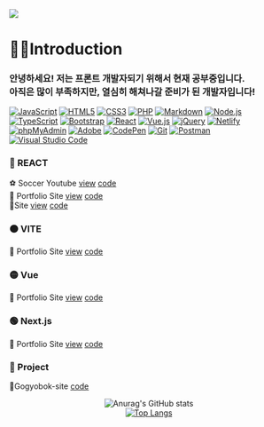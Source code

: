 <div align=left>
<img src="https://capsule-render.vercel.app/api?type=rounded&color=timeGradient&text=Welcome%20to%20JinHo's%20GitHub%20👋&fontSize=50" />

<br>
<h1>🙍‍♂️Introduction</h1>
<h3>안녕하세요! 저는 프론트 개발자되기 위해서 현재 공부중입니다.<br>
아직은 많이 부족하지만, 열심히 해쳐나갈 준비가 된 개발자입니다!</h3>

<div>
  <a href="#"><img alt="JavaScript" src="https://img.shields.io/badge/JavaScript-F7DF1E?style=flat&logo=JavaScript&logoColor=white"></a>
  <a href="#"><img alt="HTML5" src="https://img.shields.io/badge/HTML5-E34F26?logo=HTML5&logoColor=white"></a>
  <a href="#"><img alt="CSS3" src="https://img.shields.io/badge/CSS3-1572B6?logo=CSS3&logoColor=white"></a>
  <a href="#"><img alt="PHP" src="https://img.shields.io/badge/PHP-777BB4?logo=PHP&logoColor=white"></a>
  <a href="#"><img alt="Markdown" src="https://img.shields.io/badge/Markdown-000?logo=Markdown&logoColor=white"></a>
  <a href="#"><img alt="Node.js" src="https://img.shields.io/badge/Node.js-339933?logo=Node.js&logoColor=white"></a>
  <a href="#"><img alt="TypeScript" src="https://img.shields.io/badge/TypeScript-3178C6?logo=TypeScript&logoColor=white"></a>
  <a href="#"><img alt="Bootstrap" src="https://img.shields.io/badge/Bootstrap-7952B3?logo=Bootstrap&logoColor=white"></a>
  <a href="#"><img alt="React" src="https://img.shields.io/badge/React-61DAFB?logo=React&logoColor=white"></a>
  <a href="#"><img alt="Vue.js" src="https://img.shields.io/badge/Vue.js-4FC08D?logo=Vue.js&logoColor=white"></a>
  <a href="#"><img alt="jQuery" src="https://img.shields.io/badge/jQuery-0769AD?logo=jQuery&logoColor=white"></a>
  <a href="#"><img alt="Netlify" src="https://img.shields.io/badge/Netlify-00C7B7?logo=Netlify&logoColor=white"></a>
  <a href="#"><img alt="phpMyAdmin" src="https://img.shields.io/badge/phpMyAdmin-6C78AF?logo=phpMyAdmin&logoColor=white"></a>
  <a href="#"><img alt="Adobe" src="https://img.shields.io/badge/Adobe-FF0000?logo=Adobe&logoColor=white"></a>
  <a href="#"><img alt="CodePen" src="https://img.shields.io/badge/CodePen-000?logo=CodePen&logoColor=white"></a>
  <a href="#"><img alt="Git" src="https://img.shields.io/badge/Git-F05032?logo=Git&logoColor=white"></a>
  <a href="#"><img alt="Postman" src="https://img.shields.io/badge/Postman-FF6C37?logo=Postman&logoColor=white"></a>
  <a href="#"><img alt="Visual Studio Code" src="https://img.shields.io/badge/Visual Studio Code-007ACC?logo=Visual Studio Code&logoColor=white"></a>
</div>

### 🔴 REACT
⚽ Soccer Youtube
 [view](https://youtube-project2023-jinhomun.netlify.app/) [code](https://github.com/jinhomun/SoccerYoutube-site)<br>
💪 Portfolio Site
[view](https://react-project0106-439eb.web.app/) [code](https://github.com/jinhomun/react-project)<br>
📰Site
[view](https://zino-react-webpage.netlify.app/) [code](https://github.com/jinhomun/react_webpage) <br>
### 🟠 VITE
💪 Portfolio Site 
[view](https://zino-vit-project.netlify.app/) [code](https://github.com/jinhomun/vite-project) <br>

### 🟡 Vue
💪 Portfolio Site 
[view](https://vue-project-kohl-theta.vercel.app/) [code](https://github.com/jinhomun/vue-project)<br>

### 🟢 Next.js 
💪 Portfolio Site
[view](https://next-project-eta-murex.vercel.app/) [code](https://github.com/jinhomun/next-project) <br>

### 🔵 Project
🥼Gogyobok-site
[code](https://github.com/jinhomun/Gogyobok-site) <br>

<div align=center>

![Anurag's GitHub stats](https://github-readme-stats.vercel.app/api?username=Jinhomun&show_icons=true&theme=dracula)<br>
[![Top Langs](https://github-readme-stats.vercel.app/api/top-langs/?username=Jinhomun&layout=donut&theme=dracula)](https://github.com/jinhomun/github-readme-stats)
</div>

